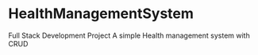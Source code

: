 # HealthManagementSystem
Full Stack Development Project
A simple Health management system with CRUD
